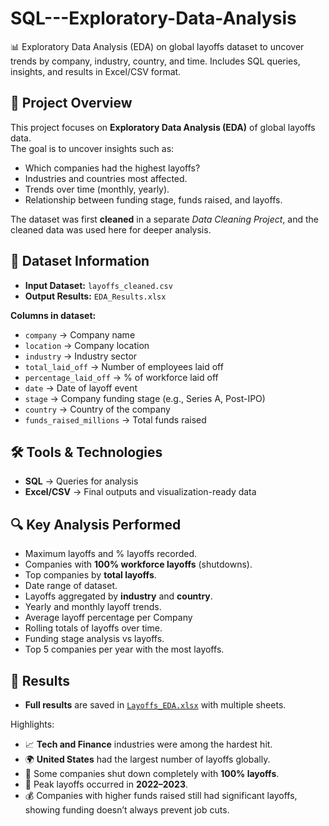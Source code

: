 # SQL---Exploratory-Data-Analysis
📊 Exploratory Data Analysis (EDA) on global layoffs dataset to uncover trends by company, industry, country, and time. Includes SQL queries, insights, and results in Excel/CSV format.

## 📌 Project Overview
This project focuses on **Exploratory Data Analysis (EDA)** of global layoffs data.  
The goal is to uncover insights such as:
- Which companies had the highest layoffs?
- Industries and countries most affected.
- Trends over time (monthly, yearly).
- Relationship between funding stage, funds raised, and layoffs.

The dataset was first **cleaned** in a separate *Data Cleaning Project*, and the cleaned data was used here for deeper analysis.



## 📂 Dataset Information
- **Input Dataset:** `layoffs_cleaned.csv`  
- **Output Results:** `EDA_Results.xlsx` 

**Columns in dataset:**
- `company` → Company name  
- `location` → Company location  
- `industry` → Industry sector  
- `total_laid_off` → Number of employees laid off  
- `percentage_laid_off` → % of workforce laid off  
- `date` → Date of layoff event  
- `stage` → Company funding stage (e.g., Series A, Post-IPO)  
- `country` → Country of the company  
- `funds_raised_millions` → Total funds raised  



## 🛠️ Tools & Technologies
- **SQL** → Queries for analysis    
- **Excel/CSV** → Final outputs and visualization-ready data  



## 🔍 Key Analysis Performed
- Maximum layoffs and % layoffs recorded.  
- Companies with **100% workforce layoffs** (shutdowns).  
- Top companies by **total layoffs**.  
- Date range of dataset.  
- Layoffs aggregated by **industry** and **country**.  
- Yearly and monthly layoff trends.
- Average layoff percentage per Company
- Rolling totals of layoffs over time.  
- Funding stage analysis vs layoffs.  
- Top 5 companies per year with the most layoffs.  



## 📑 Results
- **Full results** are saved in [`Layoffs_EDA.xlsx`](EDA_Results.xlsx) with multiple sheets.  

Highlights:
- 📈 **Tech and Finance** industries were among the hardest hit.  
- 🌍 **United States** had the largest number of layoffs globally.  
- 🏢 Some companies shut down completely with **100% layoffs**.  
- 📅 Peak layoffs occurred in **2022–2023**.  
- 💰 Companies with higher funds raised still had significant layoffs, showing funding doesn’t always prevent job cuts.  

